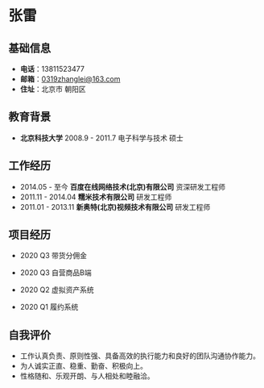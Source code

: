 # 张雷

## 基础信息
- **电话**：13811523477
- **邮箱**：0319zhanglei@163.com
- **住址**：北京市 朝阳区

## 教育背景
- **北京科技大学**   2008.9 - 2011.7   电子科学与技术   硕士

## 工作经历
- 2014.05 - 至今   **百度在线网络技术(北京)有限公司**   资深研发工程师
- 2011.11 - 2014.04  **糯米技术有限公司**   研发工程师 
- 2011.01 - 2013.11   **新奥特(北京)视频技术有限公司**  研发工程师


## 项目经历
- 2020 Q3  带货分佣金

- 2020 Q3  自营商品B端  

- 2020 Q2  虚拟资产系统

- 2020 Q1  履约系统


## 自我评价
- 工作认真负责、原则性强、具备高效的执行能力和良好的团队沟通协作能力。
- 为人诚实正直、稳重、勤奋、积极向上。
- 性格随和、乐观开朗、与人相处和睦融洽。
